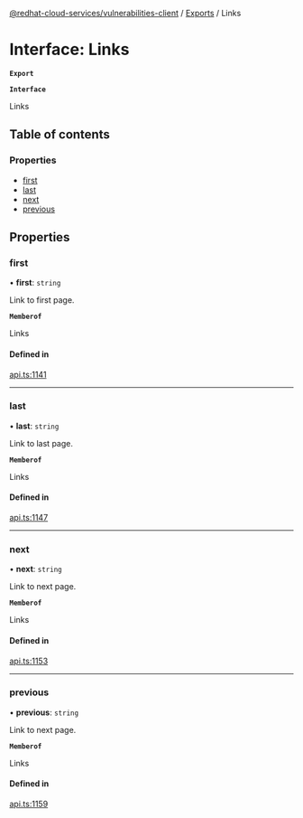 [@redhat-cloud-services/vulnerabilities-client](../README.md) / [Exports](../modules.md) / Links

# Interface: Links

**`Export`**

**`Interface`**

Links

## Table of contents

### Properties

- [first](Links.md#first)
- [last](Links.md#last)
- [next](Links.md#next)
- [previous](Links.md#previous)

## Properties

### first

• **first**: `string`

Link to first page.

**`Memberof`**

Links

#### Defined in

[api.ts:1141](https://github.com/RedHatInsights/javascript-clients/blob/master/packages/vulnerabilities/api.ts#L1141)

___

### last

• **last**: `string`

Link to last page.

**`Memberof`**

Links

#### Defined in

[api.ts:1147](https://github.com/RedHatInsights/javascript-clients/blob/master/packages/vulnerabilities/api.ts#L1147)

___

### next

• **next**: `string`

Link to next page.

**`Memberof`**

Links

#### Defined in

[api.ts:1153](https://github.com/RedHatInsights/javascript-clients/blob/master/packages/vulnerabilities/api.ts#L1153)

___

### previous

• **previous**: `string`

Link to next page.

**`Memberof`**

Links

#### Defined in

[api.ts:1159](https://github.com/RedHatInsights/javascript-clients/blob/master/packages/vulnerabilities/api.ts#L1159)
